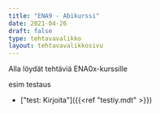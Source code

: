 ```yaml
---
title: "ENA9 - Abikurssi"
date: 2021-04-26
draft: false
type: tehtavavalikko
layout: tehtavavalikkosivu
---
```


Alla löydät tehtäviä ENA0x-kurssille

esim testaus
* ["test: Kirjoita"]({{<ref "testiy.mdt" >}})